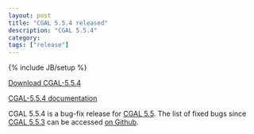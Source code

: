 ```yaml
---
layout: post
title: "CGAL 5.5.4 released"
description: "CGAL 5.5.4"
category:
tags: ["release"]
---
```

{% include JB/setup %}

<i class="glyphicon glyphicon-download"></i>
<a href="https://github.com/CGAL/cgal/releases/tag/v5.5.4">Download CGAL-5.5.4</a>

<i class="glyphicon glyphicon-book"></i>
<a href="https://doc.cgal.org/5.5.4/Manual/index.html">CGAL-5.5.4 documentation</a>

<p>CGAL 5.5.4 is a bug-fix release for <a href="../../../../2022/07/15/cgal55">CGAL 5.5</a>.
The list of fixed bugs since <a href="../../../../2023/07/28/cgal553">CGAL 5.5.3</a>
can be accessed <a href="https://github.com/CGAL/cgal/issues?q=sort%3Aupdated-desc+label%3AMerged_in_5.5.4+-label%3AMerged_in_5.5.3">on Github</a>.</p>
